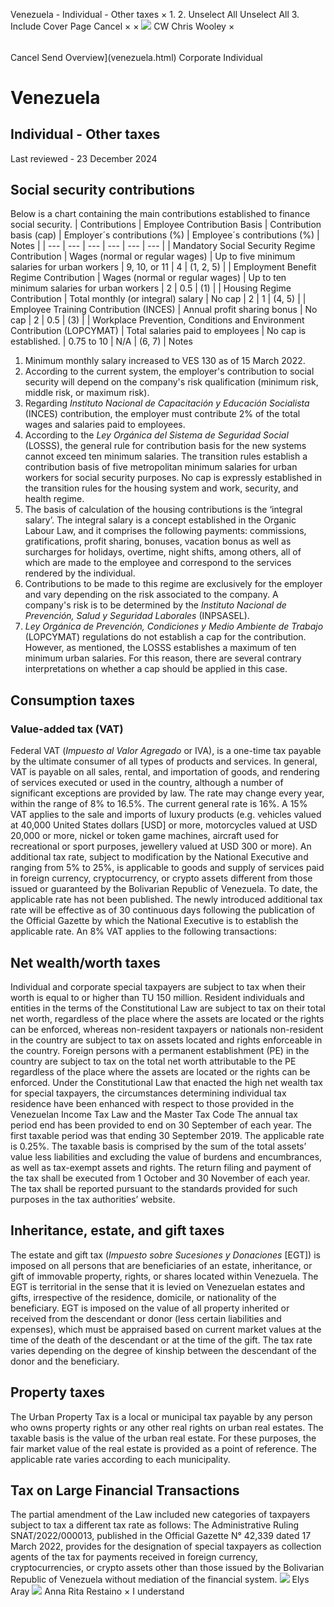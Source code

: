 Venezuela - Individual - Other taxes
×
1.
2.
Unselect All
Unselect All
3.
Include Cover Page
Cancel
×
×
![](-/media/world-wide-tax-summaries/attachments/global---chris-wooley.ashx%3Frev=ac5e5f3223b34096b1afc2a6009c7320&revision=ac5e5f32-23b3-4096-b1af-c2a6009c7320&hash=859B7ADC84DC2CBEC9760E9E6EE7DE6D0A8BFCDF)
CW
Chris Wooley
×
######
Cancel
Send
Overview](venezuela.html)
Corporate
Individual
# Venezuela
## Individual - Other taxes
Last reviewed - 23 December 2024
## Social security contributions
Below is a chart containing the main contributions established to finance social security.
| Contributions | Employee Contribution Basis | Contribution basis (cap) | Employer´s contributions (%) | Employee´s contributions (%) | Notes |
| --- | --- | --- | --- | --- | --- |
| Mandatory Social Security Regime Contribution | Wages (normal or regular wages) | Up to five minimum salaries for urban workers | 9, 10, or 11 | 4 | (1, 2, 5) |
| Employment Benefit Regime Contribution | Wages (normal or regular wages) | Up to ten minimum salaries for urban workers | 2 | 0.5 | (1) |
| Housing Regime Contribution | Total monthly (or integral) salary | No cap | 2 | 1 | (4, 5) |
| Employee Training Contribution (INCES) | Annual profit sharing bonus | No cap | 2 | 0.5 | (3) |
| Workplace Prevention, Conditions and Environment Contribution (LOPCYMAT) | Total salaries paid to employees | No cap is established. | 0.75 to 10 | N/A | (6, 7) |
Notes
1. Minimum monthly salary increased to VES 130 as of 15 March 2022.
2. According to the current system, the employer's contribution to social security will depend on the company's risk qualification (minimum risk, middle risk, or maximum risk).
3. Regarding *Instituto Nacional de Capacitación y Educación Socialista* (INCES) contribution, the employer must contribute 2% of the total wages and salaries paid to employees.
4. According to the *Ley Orgánica del Sistema de Seguridad Social* (LOSSS), the general rule for contribution basis for the new systems cannot exceed ten minimum salaries. The transition rules establish a contribution basis of five metropolitan minimum salaries for urban workers for social security purposes. No cap is expressly established in the transition rules for the housing system and work, security, and health regime.
5. The basis of calculation of the housing contributions is the ‘integral salary’. The integral salary is a concept established in the Organic Labour Law, and it comprises the following payments: commissions, gratifications, profit sharing, bonuses, vacation bonus as well as surcharges for holidays, overtime, night shifts, among others, all of which are made to the employee and correspond to the services rendered by the individual.
6. Contributions to be made to this regime are exclusively for the employer and vary depending on the risk associated to the company. A company's risk is to be determined by the *Instituto Nacional de Prevención,* *Salud y Seguridad Laborales* (INPSASEL).
7. *Ley Orgánica de Prevención, Condiciones y Medio Ambiente de Trabajo* (LOPCYMAT) regulations do not establish a cap for the contribution. However, as mentioned, the LOSSS establishes a maximum of ten minimum urban salaries. For this reason, there are several contrary interpretations on whether a cap should be applied in this case.
## Consumption taxes
### Value-added tax (VAT)
Federal VAT (*Impuesto al Valor Agregado* or IVA), is a one-time tax payable by the ultimate consumer of all types of products and services.
In general, VAT is payable on all sales, rental, and importation of goods, and rendering of services executed or used in the country, although a number of significant exceptions are provided by law.
The rate may change every year, within the range of 8% to 16.5%. The current general rate is 16%.
A 15% VAT applies to the sale and imports of luxury products (e.g. vehicles valued at 40,000 United States dollars [USD] or more, motorcycles valued at USD 20,000 or more, nickel or token game machines, aircraft used for recreational or sport purposes, jewellery valued at USD 300 or more).
An additional tax rate, subject to modification by the National Executive and ranging from 5% to 25%, is applicable to goods and supply of services paid in foreign currency, cryptocurrency, or crypto assets different from those issued or guaranteed by the Bolivarian Republic of Venezuela. To date, the applicable rate has not been published.
The newly introduced additional tax rate will be effective as of 30 continuous days following the publication of the Official Gazette by which the National Executive is to establish the applicable rate.
An 8% VAT applies to the following transactions:
## Net wealth/worth taxes
Individual and corporate special taxpayers are subject to tax when their worth is equal to or higher than TU 150 million. Resident individuals and entities in the terms of the Constitutional Law are subject to tax on their total net worth, regardless of the place where the assets are located or the rights can be enforced, whereas non-resident taxpayers or nationals non-resident in the country are subject to tax on assets located and rights enforceable in the country. Foreign persons with a permanent establishment (PE) in the country are subject to tax on the total net worth attributable to the PE regardless of the place where the assets are located or the rights can be enforced.
Under the Constitutional Law that enacted the high net wealth tax for special taxpayers, the circumstances determining individual tax residence have been enhanced with respect to those provided in the Venezuelan Income Tax Law and the Master Tax Code
The annual tax period end has been provided to end on 30 September of each year. The first taxable period was that ending 30 September 2019. The applicable rate is 0.25%. The taxable basis is comprised by the sum of the total assets’ value less liabilities and excluding the value of burdens and encumbrances, as well as tax-exempt assets and rights.
The return filing and payment of the tax shall be executed from 1 October and 30 November of each year. The tax shall be reported pursuant to the standards provided for such purposes in the tax authorities’ website.
## Inheritance, estate, and gift taxes
The estate and gift tax (*Impuesto sobre Sucesiones y Donaciones* [EGT]) is imposed on all persons that are beneficiaries of an estate, inheritance, or gift of immovable property, rights, or shares located within Venezuela. The EGT is territorial in the sense that it is levied on Venezuelan estates and gifts, irrespective of the residence, domicile, or nationality of the beneficiary. EGT is imposed on the value of all property inherited or received from the descendant or donor (less certain liabilities and expenses), which must be appraised based on current market values at the time of the death of the descendant or at the time of the gift. The tax rate varies depending on the degree of kinship between the descendant of the donor and the beneficiary.
## Property taxes
The Urban Property Tax is a local or municipal tax payable by any person who owns property rights or any other real rights on urban real estates. The taxable basis is the value of the urban real estate. For these purposes, the fair market value of the real estate is provided as a point of reference. The applicable rate varies according to each municipality.
## Tax on Large Financial Transactions
The partial amendment of the Law included new categories of taxpayers subject to tax a different tax rate as follows:
The Administrative Ruling SNAT/2022/000013, published in the Official Gazette N° 42,339 dated 17 March 2022, provides for the designation of special taxpayers as collection agents of the tax for payments received in foreign currency, cryptocurrencies, or crypto assets other than those issued by the Bolivarian Republic of Venezuela without mediation of the financial system.
![](-/media/world-wide-tax-summaries/attachments/venezuela---elys-aray.ashx%3Frev=715eb4485948435698ca4d50f1b391f2&revision=715eb448-5948-4356-98ca-4d50f1b391f2&hash=90BF48E28EEB68EC453BF8B5BD5118F60627DBEF)
Elys Aray
![](-/media/world-wide-tax-summaries/attachments/venezuela---anna-restaino.ashx%3Frev=8bf969c6e8184fe99094e1b2b4eccd8c&revision=8bf969c6-e818-4fe9-9094-e1b2b4eccd8c&hash=6610E1ED0FDEFDAA8640CA12BE5F11BE9B57DE4C)
Anna Rita Restaino
×
I understand